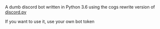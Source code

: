 A dumb discord bot written in Python 3.6 using the cogs rewrite version of [discord.py](https://github.com/Rapptz/discord.py)

If you want to use it, use your own bot token
